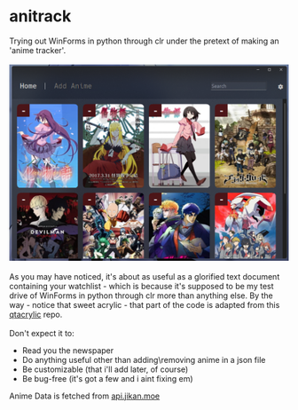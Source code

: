 # anitrack
Trying out WinForms in python through clr under the pretext of making an 'anime tracker'.<br><br>
![preview](preview.png)
<br><br>
As you may have noticed, it's about as useful as a glorified text document containing your watchlist - which is because it's supposed to be my test drive of WinForms in python through clr more than anything else.
By the way - notice that sweet acrylic - that part of the code is adapted from this [qtacrylic](https://github.com/nullex86/qtacrylic) repo.<br><br>
Don't expect it to:
- Read you the newspaper
- Do anything useful other than adding\removing anime in a json file
- Be customizable (that i'll add later, of course)
- Be bug-free (it's got a few and i aint fixing em)

Anime Data is fetched from [api.jikan.moe](https://api.jikan.moe)
